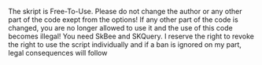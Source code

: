 The skript is Free-To-Use. Please do not change the author or any other part of the code exept from the options!
If any other part of the code is changed, you are no longer allowed to use it and the use of this code becomes illegal!
You need SkBee and SKQuery.
I reserve the right to revoke the right to use the script individually and if a ban is ignored on my part, legal consequences will follow
